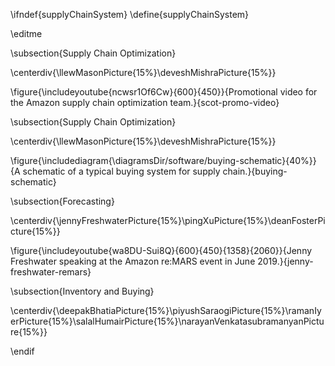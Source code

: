 \ifndef{supplyChainSystem}
\define{supplyChainSystem}

\editme

\subsection{Supply Chain Optimization}

\centerdiv{\llewMasonPicture{15%}\deveshMishraPicture{15%}}

\figure{\includeyoutube{ncwsr1Of6Cw}{600}{450}}{Promotional video for the Amazon supply chain optimization team.}{scot-promo-video}

\subsection{Supply Chain Optimization}

\centerdiv{\llewMasonPicture{15%}\deveshMishraPicture{15%}}

\figure{\includediagram{\diagramsDir/software/buying-schematic}{40%}}{A schematic of a typical buying system for supply chain.}{buying-schematic}


\subsection{Forecasting}

\centerdiv{\jennyFreshwaterPicture{15%}\pingXuPicture{15%}\deanFosterPicture{15%}}

\figure{\includeyoutube{wa8DU-Sui8Q}{600}{450}{1358}{2060}}{Jenny Freshwater speaking at the Amazon re:MARS event in June 2019.}{jenny-freshwater-remars}


\subsection{Inventory and Buying}

\centerdiv{\deepakBhatiaPicture{15%}\piyushSaraogiPicture{15%}\ramanIyerPicture{15%}\salalHumairPicture{15%}\narayanVenkatasubramanyanPicture{15%}}


\endif
